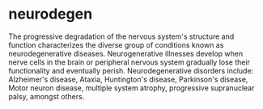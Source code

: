 # neurodegen
The progressive degradation of the nervous system's structure and function characterizes the diverse group of conditions known as neurodegenerative diseases. Neurogenerative illnesses develop when nerve cells in the brain or peripheral nervous system gradually lose their functionality and eventually perish. Neurodegenerative disorders include:
Alzheimer's disease, Ataxia, Huntington's disease, Parkinson's disease, Motor neuron disease, multiple system atrophy, progressive supranuclear palsy, amongst others.
